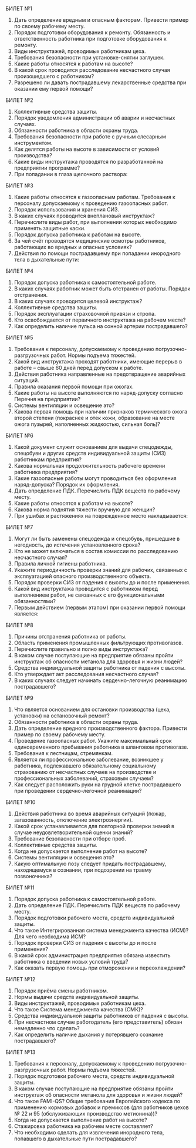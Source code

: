 БИЛЕТ №1

1. Дать определение вредным и опасным факторам. Привести пример по своему рабочему месту.
2. Порядок подготовки оборудования к ремонту. Обязанность и ответственность работника при подготовке оборудования к ремонту.
3. Виды инструктажей, проводимых работникам цеха.
4. Требования безопасности при установке-снятии заглушек.
5. Какие работы относятся к работам на высоте?
6. В какой срок проводится расследование несчастного случая произошедшего с работником?
7. Разрешено ли давать пострадавшему лекарственные средства при оказании ему первой помощи?

БИЛЕТ №2

1. Коллективные средства защиты.
2. Порядок уведомления администрации об аварии и несчастных случаях.
3. Обязанности работника в области охраны труда.
4. Требования безопасности при работе с ручным слесарным инструментом.
5. Как делятся работы на высоте в зависимости от условий производства?
6. Какие виды инструктажа проводятся по разработанной на предприятии программе?
7. При попадании в глаза щелочного раствора:

БИЛЕТ №3

1. Какие работы относятся к газоопасным работам. Требования к персоналу допускаемому к проведению газоопасных работ.
2. Порядок использования и хранения СИЗ.
3. В каких случаях проводится внеплановый инструктаж?
4. Перечислите виды работ, при выполнении которых необходимо применять защитные каски.
5. Порядок допуска работника к работам на высоте.
6. За чей счёт проводятся медицинские осмотры работников, работающих во вредных и опасных условиях?
7. Действия по помощи пострадавшему при попадании инородного тела в дыхательные пути:

БИЛЕТ №4

1. Порядок допуска работника к самостоятельной работе.
2. В каких случаях работник может быть отстранен от работы. Порядок отстранения.
3. В каких случаях проводится целевой инструктаж?
4. Коллективные средства защиты.
5. Порядок эксплуатации страховочной привязи и стропа.
6. Кто освобождается от первичного инструктажа на рабочем месте?
7. Как определить наличие пульса на сонной артерии пострадавшего?

БИЛЕТ №5

1. Требования к персоналу, допускаемому к проведению погрузочно-разгрузочных работ. Нормы подъема тяжестей.
2. Какой вид инструктажа проходят работники, имеющие перерыв в работе – свыше 60 дней перед допуском к работе.
3. Действия работника направленные на предотвращение аварийных ситуаций.
4. Правила оказания первой помощи при ожогах.
5. Какие работы на высоте выполняются по наряд-допуску согласно Перечня на предприятии?
6. Системы вентиляции и освещение это?
7. Какова первая помощь при наличии признаков термического ожога второй степени (покраснее и отек кожи, образование на месте ожога пузырей, наполненных жидкостью, сильная боль)?

БИЛЕТ №6

1. Какой документ служит основанием для выдачи спецодежды, спецобуви и других средств индивидуальной защиты (СИЗ) работникам предприятия?
2. Какова нормальная продолжительность рабочего времени работника предприятия?
3. Какие газоопасные работы могут проводиться без оформления наряд-допуска? Порядок их оформления.
4. Дать определение ПДК. Перечислить ПДК веществ по рабочему месту.
5. Какие работы относятся к работам на высоте?
6. Какова норма поднятия тяжести вручную для женщин?
7. При ушибах и растяжениях на поврежденное место накладывается:

БИЛЕТ №7

1. Могут ли быть заменены спецодежда и спецобувь, пришедшие в негодность, до истечения установленного срока?
2. Кто не может включаться в состав комиссии по расследованию несчастного случая?
3. Правила личной гигиены работника.
4. Укажите периодичность проверки знаний для рабочих, связанных с эксплуатацией опасного производственного объекта.
5. Порядок проверки СИЗ от падения с высоты до и после применения.
6. Какой вид инструктажа проводится с работником перед выполнением работ, не связанных с его функциональными обязанностями?
7. Первым действием (первым этапом) при оказании первой помощи является:

БИЛЕТ №8

1. Причины отстранения работника от работы.
2. Область применения промышленных фильтрующих противогазов.
3. Перечислите правильно и полно виды инструктажа?
4. В каком случае поступающие на предприятие обязаны пройти инструктаж об опасности метанола для здоровья и жизни людей?
5. Средства индивидуальной защиты работника от падения с высоты.
6. Кто утверждает акт расследования несчастного случая?
7. В каких случаях следует начинать сердечно-легочную реанимацию пострадавшего?

БИЛЕТ №9

1. Что является основанием для остановки производства (цеха, установки) на остановочный ремонт?
2. Обязанности работника в области охраны труда.
3. Дать определение вредного производственного фактора. Привести пример по своему рабочему месту.
4. Проведение газоопасных работ. Укажите максимальный срок единовременного пребывания работника в шланговом противогазе.
5. Требования к лестницам, стремянкам.
6. Является ли профессиональное заболевание, возникшее у работника, подлежавшего обязательному социальному страхованию от несчастных случаев на производстве и профессиональных заболеваний, страховым случаем?
7. Как следует расположить руки на грудной клетке пострадавшего при проведении сердечно-легочной реанимации?

БИЛЕТ №10

1. Действия работника во время аварийных ситуаций (пожар, загазованность, отключение электроэнергии).
2. Какой срок устанавливается для повторной проверки знаний в случае неудовлетворительной оценки знаний?
3. Требование безопасности при отборе проб.
4. Коллективные средства защиты.
5. Когда не допускается выполнение работ на высоте?
6. Системы вентиляции и освещения это?
7. Какую оптимальную позу следует придать пострадавшему, находящемуся в сознании, при подозрении на травму позвоночника?

БИЛЕТ №11

1. Порядок допуска работника к самостоятельной работе.
2. Дать определение ПДК. Перечислить ПДК веществ по рабочему месту.
3. Порядок подготовки рабочего места, средств индивидуальной защиты.
4. Что такое Интегрированная система менеджмента качества (ИСМ)? Для чего необходима ИСМ?
5. Порядок проверки СИЗ от падения с высоты до и после применения?
6. В какой срок администрация предприятия обязана известить работника о введении новых условий труда?
7. Как оказать первую помощь при отморожении и переохлаждении?

БИЛЕТ №12

1. Порядок приёма смены работником.
2. Нормы выдачи средств индивидуальной защиты.
3. Виды инструктажей, проводимых работникам цеха.
4. Что такое Система менеджмента качества (СМК)?
5. Средства индивидуальной защиты работников от падения с высоты.
6. При несчастном случае работодатель (его представитель) обязан немедленно что сделать?
7. Как определить наличие дыхания у потерявшего сознание пострадавшего?

БИЛЕТ №13

1. Требования к персоналу, допускаемому к проведению погрузочно-разгрузочных работ. Нормы подъема тяжестей.
2. Порядок подготовки рабочего места, средств индивидуальной защиты.
3. В каком случае поступающие на предприятие обязаны пройти инструктаж об опасности метанола для здоровья и жизни людей?
4. Что такое FAMI-QS? Общие требования Европейского кодекса по применению кормовых добавок и премиксов (для работников цехов № 22 и 95     (обслуживающих производство метионина))?
5. Когда не допускается выполнение работ на высоте?
6. Стажировка работника на рабочем месте составляет?
7. Что необходимо сделать для извлечения инородного тела, попавшего в дыхательные пути пострадавшего?

 
